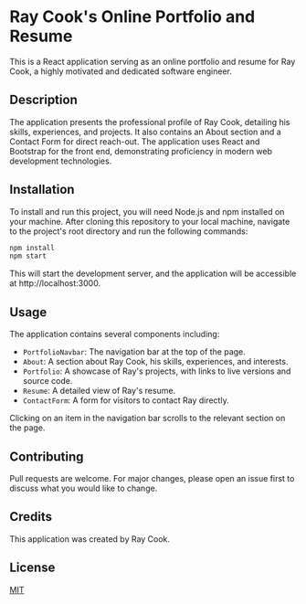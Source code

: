 # Ray Cook's Online Portfolio and Resume

This is a React application serving as an online portfolio and resume for Ray Cook, a highly motivated and dedicated software engineer.

## Description

The application presents the professional profile of Ray Cook, detailing his skills, experiences, and projects. It also contains an About section and a Contact Form for direct reach-out. The application uses React and Bootstrap for the front end, demonstrating proficiency in modern web development technologies.

## Installation

To install and run this project, you will need Node.js and npm installed on your machine. After cloning this repository to your local machine, navigate to the project's root directory and run the following commands:

```bash
npm install
npm start
```
This will start the development server, and the application will be accessible at http://localhost:3000.

## Usage

The application contains several components including:

- `PortfolioNavbar`: The navigation bar at the top of the page.
- `About`: A section about Ray Cook, his skills, experiences, and interests.
- `Portfolio`: A showcase of Ray's projects, with links to live versions and source code.
- `Resume`: A detailed view of Ray's resume.
- `ContactForm`: A form for visitors to contact Ray directly.

Clicking on an item in the navigation bar scrolls to the relevant section on the page.

## Contributing

Pull requests are welcome. For major changes, please open an issue first to discuss what you would like to change.

## Credits

This application was created by Ray Cook.

## License

[MIT](https://choosealicense.com/licenses/mit/)
